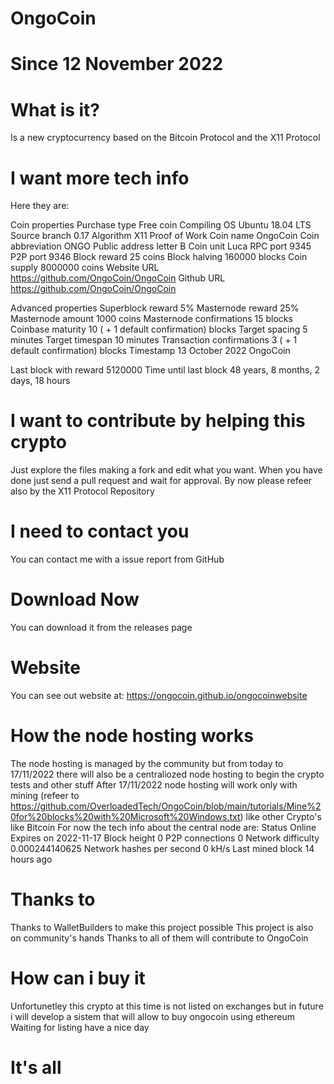 # OngoCoin
# Since 12 November 2022

# What is it?
Is a new cryptocurrency based on the Bitcoin Protocol and the X11 Protocol

# I want more tech info
Here they are:

Coin properties
Purchase type
Free coin
Compiling OS
Ubuntu 18.04 LTS
Source branch
0.17
Algorithm
X11 Proof of Work
Coin name
OngoCoin
Coin abbreviation
ONGO
Public address letter
B
Coin unit
Luca
RPC port
9345
P2P port
9346
Block reward
25 coins
Block halving
160000 blocks
Coin supply
8000000 coins
Website URL
https://github.com/OngoCoin/OngoCoin
Github URL
https://github.com/OngoCoin/OngoCoin

Advanced properties
Superblock reward
5%
Masternode reward
25%
Masternode amount
1000 coins
Masternode confirmations
15 blocks
Coinbase maturity
10 ( + 1 default confirmation) blocks
Target spacing
5 minutes
Target timespan
10 minutes
Transaction confirmations
3 ( + 1 default confirmation) blocks
Timestamp
13 October 2022 OngoCoin


Last block with reward
5120000
Time until last block
48 years, 8 months, 2 days, 18 hours

# I want to contribute by helping this crypto
Just explore the files making a fork and edit what you want. When you have done just send a pull request and wait for approval. By now please refeer also by the X11 Protocol Repository

# I need to contact you
You can contact me with a issue report from GitHub

# Download Now
You can download it from the releases page

# Website
You can see out website at: https://ongocoin.github.io/ongocoinwebsite

# How the node hosting works
The node hosting is managed by the community but from today to 17/11/2022 there will also be a centraliozed node hosting to begin the crypto tests and other stuff
After 17/11/2022 node hosting will work only with mining (refeer to https://github.com/OverloadedTech/OngoCoin/blob/main/tutorials/Mine%20for%20blocks%20with%20Microsoft%20Windows.txt) like other Crypto's like Bitcoin
For now the tech info about the central node are:
Status
Online
Expires on
2022-11-17
Block height
0
P2P connections
0
Network difficulty
0.000244140625
Network hashes per second
0 kH/s
Last mined block
14 hours ago

# Thanks to
Thanks to WalletBuilders to make this project possible
This project is also on community's hands
Thanks to all of them will contribute to OngoCoin

# How can i buy it
Unfortunetley this crypto at this time is not listed on exchanges but in future i will develop a sistem that will allow to buy ongocoin using ethereum
Waiting for listing have a nice day
# It's all
